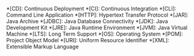 *[CD]: Continuous Deployment
*[CI]: Continuous Integration
*[CLI]: Command Line Application
*[HTTP]: Hypertext Transfer Protocol
*[JAR]: Java Archive
*[JDBC]: Java Database Connectivity
*[JDK]: Java Development Kit
*[JRE]: Java Runtime Environment
*[JVM]: Java Virtual Machine
*[LTS]: Long Term Support
*[OS]: Operating System
*[POM]: Project Object Model
*[URI]: Uniform Resource Identifier
*[XML]: Extensible Markup Language
